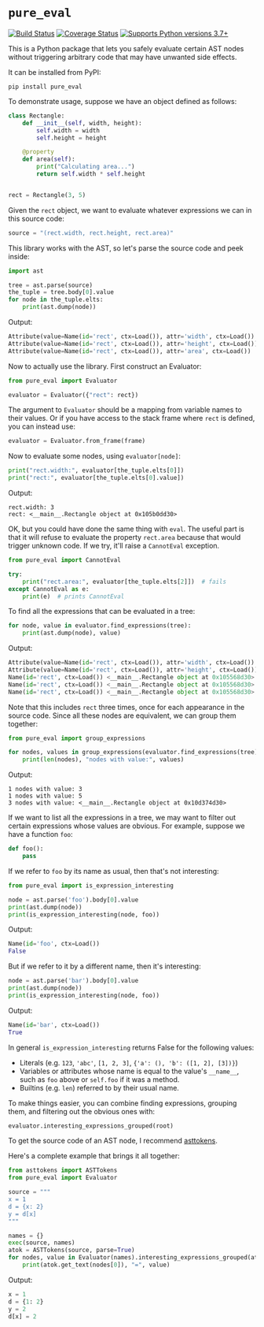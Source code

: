 # `pure_eval`

[![Build Status](https://travis-ci.org/alexmojaki/pure_eval.svg?branch=master)](https://travis-ci.org/alexmojaki/pure_eval) [![Coverage Status](https://coveralls.io/repos/github/alexmojaki/pure_eval/badge.svg?branch=master)](https://coveralls.io/github/alexmojaki/pure_eval?branch=master) [![Supports Python versions 3.7+](https://img.shields.io/pypi/pyversions/pure_eval.svg)](https://pypi.python.org/pypi/pure_eval)

This is a Python package that lets you safely evaluate certain AST nodes without triggering arbitrary code that may have unwanted side effects.

It can be installed from PyPI:

    pip install pure_eval

To demonstrate usage, suppose we have an object defined as follows:

```python
class Rectangle:
    def __init__(self, width, height):
        self.width = width
        self.height = height

    @property
    def area(self):
        print("Calculating area...")
        return self.width * self.height


rect = Rectangle(3, 5)
```

Given the `rect` object, we want to evaluate whatever expressions we can in this source code:

```python
source = "(rect.width, rect.height, rect.area)"
```

This library works with the AST, so let's parse the source code and peek inside:

```python
import ast

tree = ast.parse(source)
the_tuple = tree.body[0].value
for node in the_tuple.elts:
    print(ast.dump(node))
```

Output:

```python
Attribute(value=Name(id='rect', ctx=Load()), attr='width', ctx=Load())
Attribute(value=Name(id='rect', ctx=Load()), attr='height', ctx=Load())
Attribute(value=Name(id='rect', ctx=Load()), attr='area', ctx=Load())
```

Now to actually use the library. First construct an Evaluator:

```python
from pure_eval import Evaluator

evaluator = Evaluator({"rect": rect})
```

The argument to `Evaluator` should be a mapping from variable names to their values. Or if you have access to the stack frame where `rect` is defined, you can instead use:

```python
evaluator = Evaluator.from_frame(frame)
```

Now to evaluate some nodes, using `evaluator[node]`:

```python
print("rect.width:", evaluator[the_tuple.elts[0]])
print("rect:", evaluator[the_tuple.elts[0].value])
```

Output:

```
rect.width: 3
rect: <__main__.Rectangle object at 0x105b0dd30>
```

OK, but you could have done the same thing with `eval`. The useful part is that it will refuse to evaluate the property `rect.area` because that would trigger unknown code. If we try, it'll raise a `CannotEval` exception.

```python
from pure_eval import CannotEval

try:
    print("rect.area:", evaluator[the_tuple.elts[2]])  # fails
except CannotEval as e:
    print(e)  # prints CannotEval
```

To find all the expressions that can be evaluated in a tree:

```python
for node, value in evaluator.find_expressions(tree):
    print(ast.dump(node), value)
```

Output:

```python
Attribute(value=Name(id='rect', ctx=Load()), attr='width', ctx=Load()) 3
Attribute(value=Name(id='rect', ctx=Load()), attr='height', ctx=Load()) 5
Name(id='rect', ctx=Load()) <__main__.Rectangle object at 0x105568d30>
Name(id='rect', ctx=Load()) <__main__.Rectangle object at 0x105568d30>
Name(id='rect', ctx=Load()) <__main__.Rectangle object at 0x105568d30>
```

Note that this includes `rect` three times, once for each appearance in the source code. Since all these nodes are equivalent, we can group them together:

```python
from pure_eval import group_expressions

for nodes, values in group_expressions(evaluator.find_expressions(tree)):
    print(len(nodes), "nodes with value:", values)
```

Output:

```
1 nodes with value: 3
1 nodes with value: 5
3 nodes with value: <__main__.Rectangle object at 0x10d374d30>
```

If we want to list all the expressions in a tree, we may want to filter out certain expressions whose values are obvious. For example, suppose we have a function `foo`:

```python
def foo():
    pass
```

If we refer to `foo` by its name as usual, then that's not interesting:

```python
from pure_eval import is_expression_interesting

node = ast.parse('foo').body[0].value
print(ast.dump(node))
print(is_expression_interesting(node, foo))
```

Output:

```python
Name(id='foo', ctx=Load())
False
```

But if we refer to it by a different name, then it's interesting:

```python
node = ast.parse('bar').body[0].value
print(ast.dump(node))
print(is_expression_interesting(node, foo))
```

Output:

```python
Name(id='bar', ctx=Load())
True
```

In general `is_expression_interesting` returns False for the following values:
- Literals (e.g. `123`, `'abc'`, `[1, 2, 3]`, `{'a': (), 'b': ([1, 2], [3])}`)
- Variables or attributes whose name is equal to the value's `__name__`, such as `foo` above or `self.foo` if it was a method.
- Builtins (e.g. `len`) referred to by their usual name.

To make things easier, you can combine finding expressions, grouping them, and filtering out the obvious ones with:

```python
evaluator.interesting_expressions_grouped(root)
```

To get the source code of an AST node, I recommend [asttokens](https://github.com/gristlabs/asttokens).

Here's a complete example that brings it all together:

```python
from asttokens import ASTTokens
from pure_eval import Evaluator

source = """
x = 1
d = {x: 2}
y = d[x]
"""

names = {}
exec(source, names)
atok = ASTTokens(source, parse=True)
for nodes, value in Evaluator(names).interesting_expressions_grouped(atok.tree):
    print(atok.get_text(nodes[0]), "=", value)
```

Output:

```python
x = 1
d = {1: 2}
y = 2
d[x] = 2
```
